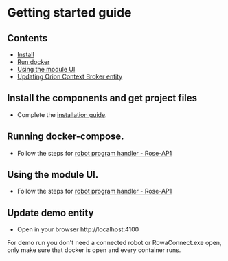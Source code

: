 
# Getting started guide

## Contents

-   [Install](#install-the-components-and-get-project-files)
-   [Run docker](#running-docker-compose)
-   [Using the module UI](#using-the-module-ui)
-   [Updating Orion Context Broker entity](#update-demo-entity)

## Install the components and get project files

- Complete the [installation guide](instalationguide.md).

## Running docker-compose.

- Follow the steps for [robot program handler - Rose-AP1](RoseAP1_InstalationGuide.md)

## Using the module UI. 

- Follow the steps for [robot program handler - Rose-AP1](RoseAP1_ConfigurationGuide.md)

## Update demo entity

- Open in your browser http://localhost:4100 

For demo run you don't need a connected robot or RowaConnect.exe open, only make sure that docker is open and every container runs. 
